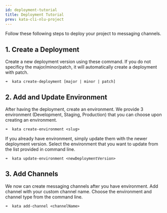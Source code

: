 ```yaml
---
id: deployment-tutorial
title: Deployment Tutorial
prev: kata-cli-nlu-project
---
```


Follow these following steps to deploy your project to messaging channels.

## 1. Create a Deployment

Create a new deployment version using these command. If you do not specificy the major/minor/patch, it will automatically create a deployment with patch.

```shell
➜  kata create-deployment [major | minor | patch]
```

## 2. Add and Update Environment

After having the deployment, create an environment. We provide 3 environment (Development, Staging, Production) that you can choose upon creating an environment.

```shell
➜  kata create-environment <slug>
```

If you already have environment, simply update them with the newer deployment version. Select the environment that you want to update from the list provided in command line.

```shell
➜  kata update-environment <newDeploymentVersion>
```

## 3. Add Channels

We now can create messaging channels after you have environment. Add channel with your custom channel name. Choose the environment and channel type from the command line.

```shell
➜  kata add-channel <channelName>
```
